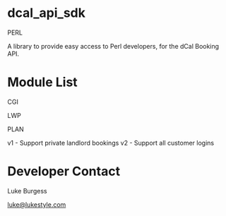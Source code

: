 dcal_api_sdk
============

PERL

A library to provide easy access to Perl developers, for the dCal Booking API.

Module List
===========

CGI

LWP

PLAN

v1 - Support private landlord bookings
v2 - Support all customer logins

Developer Contact
=================

Luke Burgess

luke@lukestyle.com
